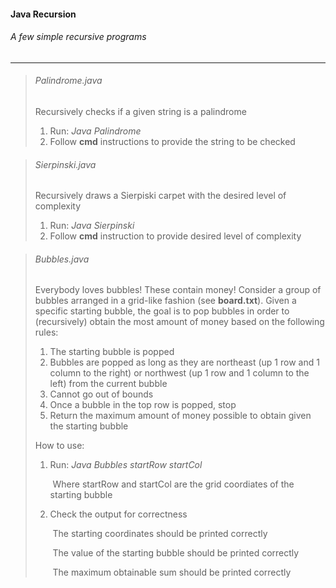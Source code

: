 #### Java Recursion

###### A few simple recursive programs 

---

> ###### Palindrome.java
>
> Recursively checks if a given string is a palindrome
>
> 1. Run: _Java Palindrome_
> 2. Follow **cmd** instructions to provide the string to be checked 



> ###### Sierpinski.java
>
> Recursively draws a Sierpiski carpet with the desired level of complexity 
>
> 1. Run: _Java Sierpinski_
> 2. Follow **cmd** instruction to provide desired level of complexity 



> ###### Bubbles.java 
>
> Everybody loves bubbles! These contain money! 
> Consider a group of bubbles arranged in a grid-like fashion (see **board.txt**). 
> Given a specific starting bubble, the goal is to pop bubbles in order to (recursively) obtain the most amount of money based on the following rules: 
>
> 1. The starting bubble is popped 
> 2. Bubbles are popped as long as they are northeast (up 1 row and 1 column to the right) or northwest (up 1 row and 1 column to the left) from the current bubble
> 3. Cannot go out of bounds 
> 4. Once a bubble in the top row is popped, stop
> 5. Return the maximum amount of money possible to obtain given the starting bubble 
>
> How to use: 
>
> 1. Run: _Java Bubbles startRow startCol_
>
>    ​	Where startRow and startCol are the grid coordiates of the starting bubble
>
> 2. Check the output for correctness 
>
>    ​	The starting coordinates should be printed correctly 
>
>    ​	The value of the starting bubble should be printed correctly 
>
>    ​	The maximum obtainable sum should be printed correctly 	
>
> 


